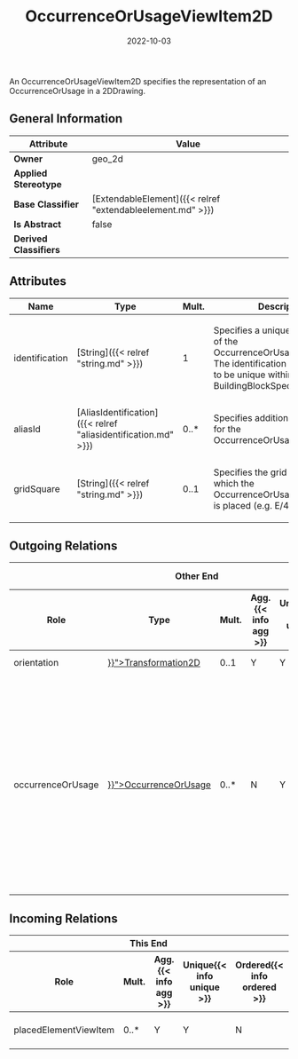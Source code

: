 ﻿---
title: OccurrenceOrUsageViewItem2D
toc: false
type: specs
date: "2022-10-03"
draft: false
specification: VEC
version: 2.0.1
documentType: "Recommendation"
elementType: Class
classes:
  - OccurrenceOrUsageViewItem2D
menu_name: vec-2.0.1
---
<p> An OccurrenceOrUsageViewItem2D specifies the representation of an OccurrenceOrUsage in a 2DDrawing.      </p>

## General Information

| Attribute               | Value |
|-------------------------|-------|
| **Owner**               | geo_2d |
| **Applied Stereotype**  |   |
| **Base Classifier**     | [ExtendableElement]({{< relref "extendableelement.md" >}})<br/>  |
| **Is Abstract**         | false |
| **Derived Classifiers** |   |

## Attributes
|  Name  |  Type  |  Mult.  |  Description  |  Owning Classifier  |
|--------|--------|---------|---------------|--------------|
|identification| [String]({{< relref "string.md" >}}) | 1 | <p> Specifies a unique identification of the OccurrenceOrUsageViewItem2D. The identification is guaranteed to be unique within the BuildingBlockSpecification2D.      </p> | [OccurrenceOrUsageViewItem2D]({{< relref "occurrenceorusageviewitem2d.md" >}}) |
|aliasId| [AliasIdentification]({{< relref "aliasidentification.md" >}}) | 0..* | <p> Specifies additional identifiers for the OccurrenceOrUsageViewItem2D.      </p> | [OccurrenceOrUsageViewItem2D]({{< relref "occurrenceorusageviewitem2d.md" >}}) |
|gridSquare| [String]({{< relref "string.md" >}}) | 0..1 | <p>Specifies the grid square in which the OccurrenceOrUsageViewItem2D is placed (e.g. E/40). </p> | [OccurrenceOrUsageViewItem2D]({{< relref "occurrenceorusageviewitem2d.md" >}}) |

## Outgoing Relations
<table>
    <thead>
        <tr>
           <th colspan="6">Other End</th>
           <th colspan="1">This End</th>
           <th colspan="1">General</th>
        </tr>
        <tr>
           <th>Role</th>
           <th>Type</th>
           <th>Mult.</th>
           <th>Agg.{{< info agg >}}</th>
           <th>Unique{{< info unique >}}</th>
           <th>Ordered{{< info ordered >}}</th>
           <th>Mult.</th>
           <th>Description</th>
        </tr>
    <thead>
    <tbody>
    <tr>
        <td>orientation</td>
        <td><a href="{{< relref "transformation2d.md" >}}">Transformation2D</a></td>
        <td>0..1</td>
        <td>Y</td>
        <td>Y</td>
        <td>N</td>
        <td>1</td>
        <td>Specifies the orientation of the view item.</td>
    </tr>
    <tr>
        <td>occurrenceOrUsage</td>
        <td><a href="{{< relref "occurrenceorusage.md" >}}">OccurrenceOrUsage</a></td>
        <td>0..*</td>
        <td>N</td>
        <td>Y</td>
        <td>N</td>
        <td>0..*</td>
        <td><p> Specifies the <i>OccurrenceOrUsages</i> which are represented by the view item.      </p>      <p> <b>Important: </b>To use one <i>OccurenceOrUsageViewItem</i> for multiple <i>OccurrenceOrUsages </i>is only valid, if the referenced items are true alternatives to each other. That means, they must have an identical placement, the geometrical models used for each item must be substitutable and the item must be mutually exclusive to each other.      </p></td>
    </tr>
    </tbody>
</table>

##  Incoming Relations
<table>
    <thead>
        <tr>
           <th colspan="5">This End</th>
           <th colspan="2">Other End</th>
           <th colspan="1">General</th>
        </tr>
        <tr>
           <th>Role</th>
           <th>Mult.</th>
           <th>Agg.{{< info agg >}}</th>
           <th>Unique{{< info unique >}}</th>
           <th>Ordered{{< info ordered >}}</th>
           <th>Type</th>
           <th>Mult.</th>
           <th>Description</th>
        </tr>
    <thead>
    <tbody>
    <tr>
        <td>placedElementViewItem</td>
        <td>0..*</td>
        <td>Y</td>
        <td>Y</td>
        <td>N</td>
        <td><a href="{{< relref "buildingblockspecification2d.md" >}}">BuildingBlockSpecification2D</a></td>
        <td>1</td>
        <td>Specifies the view items for OccurrenceOrUsages on a BuildingBlockSpecification2D.</td>
    </tr>
    </tbody>
</table>



